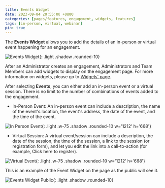 ```yaml
---
title: Events Widget
date: 2023-09-04 20:55:00 +0800
categories: [pages/features, engagement, widgets, features]
tags: [in-person, virtual, webinar]
pin: true
---
```

The **Events Widget** allows you to add the details of an in-person or virtual event happening for an engagement. 

![Events Widget](/assets/UserGuideImages/Images/events-widget/events-widget-image-of-events-widget.png){: .light .shadow .rounded-10}

After an Administrator creates an engagement, Administrators and Team Members can add widgets to display on the engagement page. For more information on widgets, please go to [Widgets' page](/met-guide/posts/widgets/).

After selecting **Events**, you can either add an in-person event or a virtual session. There is no limit to the number of combinations of events added to the engagement.  

- In-Person Event: An in-person event can include a description, the name of the event's location, the event's address, the date of the event, and the time of the event.

![In Person Event](/assets/UserGuideImages/Images/events-widget/events-widget-in-person-event-popup.png){: .light .w-75 .shadow .rounded-10 w='1212' h='668'}

- Virtual Session: A virtual event/session can include a description, the date of the session, the time of the session, a link to the session (or registration form), and let you edit the link into a call-to-action (for example, Click here to register).
  
![Virtual Event](/assets/UserGuideImages/Images/events-widget/events-widget-virtual-event-pop-up.png){: .light .w-75 .shadow .rounded-10 w='1212' h='668'}

This is an example of the Event Widget on the page as the public will see it.

![Events Widget Public](/assets/UserGuideImages/Images/events-widget/event-widget-public-side-events-widget.png){: .light .shadow .rounded-10} 

